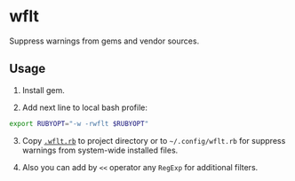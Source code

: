 # wflt

Suppress warnings from gems and vendor sources.

## Usage

1. Install gem.

2. Add next line to local bash profile:
  
  ```Bash
  export RUBYOPT="-w -rwflt $RUBYOPT"
  ```
  
3. Copy [`.wflt.rb`](.wflt.rb) to project directory or to `~/.config/wflt.rb` for suppress warnings from system-wide installed files.

4. Also you can add by `<<` operator any `RegExp` for additional filters.
